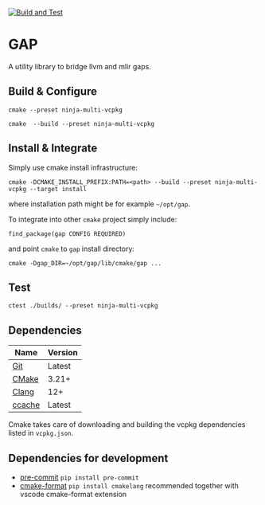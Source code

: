 [![Build and Test](https://github.com/lifting-bits/gap/actions/workflows/build.yml/badge.svg)](https://github.com/lifting-bits/gap/actions/workflows/build.yml)

# GAP
A utility library to bridge llvm and mlir gaps.

## Build & Configure

```
cmake --preset ninja-multi-vcpkg
```

```
cmake  --build --preset ninja-multi-vcpkg
```

## Install & Integrate

Simply use cmake install infrastructure:

```
cmake -DCMAKE_INSTALL_PREFIX:PATH=<path> --build --preset ninja-multi-vcpkg --target install
```

where installation path might be for example `~/opt/gap`.

To integrate into other `cmake` project simply include:

```
find_package(gap CONFIG REQUIRED)
```

and point `cmake` to `gap` install directory:

```
cmake -Dgap_DIR=~/opt/gap/lib/cmake/gap ...
```

## Test

```
ctest ./builds/ --preset ninja-multi-vcpkg
```

## Dependencies

| Name | Version |
| ---- | ------- |
| [Git](https://git-scm.com/) | Latest |
| [CMake](https://cmake.org/) | 3.21+ |
| [Clang](http://clang.llvm.org/) | 12+ |
| [ccache](https://ccache.dev/) | Latest |

Cmake takes care of downloading and building the vcpkg dependencies listed in `vcpkg.json`.

## Dependencies for development

- [pre-commit](https://pre-commit.com/) `pip install pre-commit`
- [cmake-format](https://cmake-format.readthedocs.io/en/latest/) `pip install cmakelang`
  recommended together with vscode cmake-format extension
